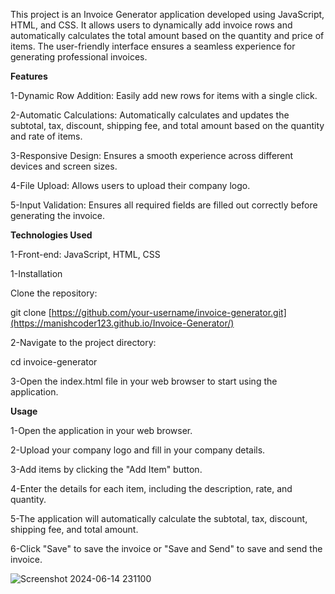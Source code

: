 This project is an Invoice Generator application developed using JavaScript, HTML, and CSS. It allows users to dynamically add invoice rows and automatically calculates the total amount based on the quantity and price of items. The user-friendly interface ensures a seamless experience for generating professional invoices.



****Features****

1-Dynamic Row Addition: Easily add new rows for items with a single click.

2-Automatic Calculations: Automatically calculates and updates the subtotal, tax, discount, shipping fee, and total amount based on the quantity and rate of items.

3-Responsive Design: Ensures a smooth experience across different devices and screen sizes.

4-File Upload: Allows users to upload their company logo.

5-Input Validation: Ensures all required fields are filled out correctly before generating the invoice.



**Technologies Used**

1-Front-end: JavaScript, HTML, CSS



1-Installation

Clone the repository:

git clone [https://github.com/your-username/invoice-generator.git](https://manishcoder123.github.io/Invoice-Generator/)

2-Navigate to the project directory:

cd invoice-generator

3-Open the index.html file in your web browser to start using the application.




**Usage**

1-Open the application in your web browser.

2-Upload your company logo and fill in your company details.

3-Add items by clicking the "Add Item" button.

4-Enter the details for each item, including the description, rate, and quantity.

5-The application will automatically calculate the subtotal, tax, discount, shipping fee, and total amount.

6-Click "Save" to save the invoice or "Save and Send" to save and send the invoice.


![Screenshot 2024-06-14 231100](https://github.com/manishCoder123/Invoice-Generator/assets/137485898/6e2539fa-6a2a-4e83-81f4-7aa275ee054d)
